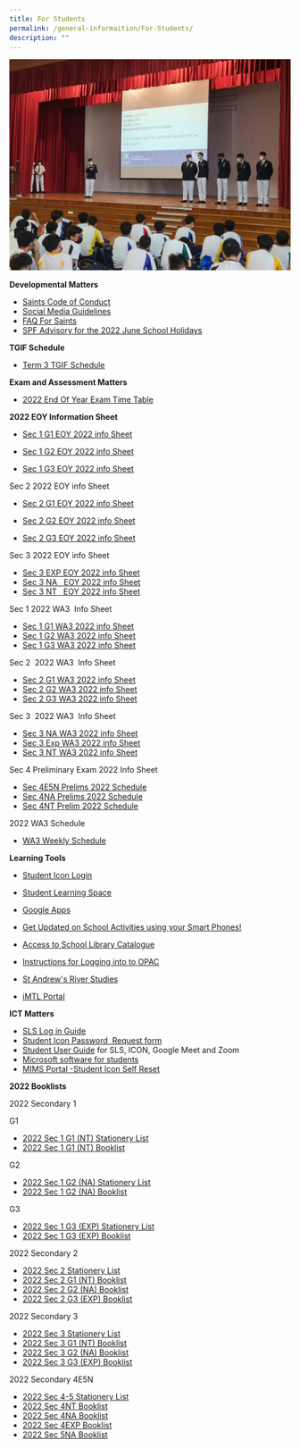 ```yaml
---
title: For Students
permalink: /general-informaition/For-Students/
description: ""
---
```

![](/images/forstudents.jpeg)

**Developmental Matters**  

*   [Saints Code of Conduct](/files/ms6ii7.pdf)
*   [Social Media Guidelines](/files/wcy2me.pdf)
*   [FAQ For Saints](https://standrewssec.moe.edu.sg/others/for-saints/faq)
*   [SPF Advisory for the 2022 June School Holidays]((/files/Joint%20SPF%20CNB%20MOE%20School%20Advisory%20-%20Jun%202022.pdf))

**TGIF Schedule**

*   [Term 3 TGIF Schedule](https://go.gov.sg/eqjqo4)

**Exam and Assessment Matters**

*  [2022 End Of Year Exam Time Table](/files/2022%20EOY%20EXAM%20TIME%20TABLE%20AMENDED%20COPY.pdf)

  

**2022 EOY Information Sheet**

*   [Sec 1 G1 EOY 2022 info Sheet](/files/Sec%201%20G1%20EOY%202022%20Info%20Sheet%201.pdf)

*  [Sec 1 G2 EOY 2022 info Sheet](/files/Sec%201%20G2%20%20EOY%202022%20Info%20Sheet%201.pdf)

*  [Sec 1 G3 EOY 2022 info Sheet]((/files/Sec%201%20G3%20EOY%202022%20Info%20Sheet%201.pdf))

  
Sec 2 2022 EOY info Sheet

*  [Sec 2 G1 EOY 2022 info Sheet]((/files/Sec%202%20G1%20EOY%202022%20Info%20Sheet%201.pdf))

*  [Sec 2 G2 EOY 2022 info Sheet]((/files/Sec%202%20G2%20EOY%202022%20Info%20Sheet%201.pdf))

*  [Sec 2 G3 EOY 2022 info Sheet]((/files/Sec%202%20G3%20EOY%202022%20Info%20Sheet%201.pdf))
  

Sec 3 2022 EOY info Sheet

*   [Sec 3 EXP EOY 2022 info Sheet](https://standrewssec.moe.edu.sg/qql/slot/u181/For%20students/EOY%202022/Sec%203%20Exp%20EOY%202022%20Info%20Sheet%201.pdf) 
*   [Sec 3 NA   EOY 2022 info Sheet](https://standrewssec.moe.edu.sg/qql/slot/u181/For%20students/EOY%202022/Sec%203NA%20EOY%202022%20Info%20Sheet%201.pdf)
*   [Sec 3 NT   EOY 2022 info Sheet](https://standrewssec.moe.edu.sg/qql/slot/u181/For%20students/EOY%202022/Sec%203NT%20EOY%202022%20Info%20Sheet%201.pdf) 

  

  

  

Sec 1 2022 WA3  Info Sheet

*   [Sec 1 G1 WA3 2022 info Sheet](https://go.gov.sg/udxovt)
*   [Sec 1 G2 WA3 2022 info Sheet](https://go.gov.sg/hhp8y5)
*   [Sec 1 G3 WA3 2022 info Sheet](https://go.gov.sg/ya3git)

  

Sec 2  2022 WA3  Info Sheet  

*   [Sec 2 G1 WA3 2022 info Sheet](https://go.gov.sg/6fww6l)
*   [Sec 2 G2 WA3 2022 info Sheet](https://go.gov.sg/jl1w8b)
*   [Sec 2 G3 WA3 2022 info Sheet](https://standrewssec.moe.edu.sg/qql/slot/u181/For%20students/2022%20WA3%20info%20sheet/Sec_2_G3_WA3_2022_Info_Sheet2.pdf)

  

Sec 3  2022 WA3  Info Sheet  

*   [Sec 3 NA WA3 2022 info Sheet](https://go.gov.sg/zx7cpi)
*   [Sec 3 Exp WA3 2022 info Sheet](https://standrewssec.moe.edu.sg/qql/slot/u181/For%20students/2022%20WA3%20info%20sheet/Sec_3_Exp_WA3_2022_Info_Sheet_2.pdf)
*   [Sec 3 NT WA3 2022 info Sheet](https://go.gov.sg/h3hnzy)

  

Sec 4 Preliminary Exam 2022 Info Sheet  

*   [Sec 4E5N Prelims 2022 Schedule](https://standrewssec.moe.edu.sg/qql/slot/u894/2022%204E5N%20PRELIMS%20TT.pdf)
*   [Sec 4NA Prelims 2022 Schedule](https://standrewssec.moe.edu.sg/qql/slot/u894/2022%204NA%20PRELIMs%20TT.pdf)
*   [Sec 4NT Prelim 2022 Schedule](https://standrewssec.moe.edu.sg/qql/slot/u894/2022%204NT%20PRELIMS%20TT.pdf)  
      
    

2022 WA3 Schedule  

*   [WA3 Weekly Schedule](https://standrewssec.moe.edu.sg/qql/slot/u894/WA3%20SCHEDULE%202022_FINAL.pdf)  
    

  
**Learning Tools**  

*   [Student Icon Login](https://workspace.google.com/dashboard) 
*   [Student Learning Space](https://vle.learning.moe.edu.sg/login)
*   [Google Apps](https://www.google.com/a/sass.sg)
*   [Get Updated on School Activities using your Smart Phones!](http://go.gov.sg/hsej44)  
    
*   [Access to School Library Catalogue](https://schoolibrary.moe.edu.sg/standrewssec/cgi-bin/spydus.exe/MSGTRN/WPAC/HOME)
*   [Instructions for Logging into to OPAC](http://go.gov.sg/ieumpu)
*   [St Andrew's River Studies](https://sites.google.com/site/standrewsriverstudies/home)
*   [iMTL Portal](https://imtl.moe.edu.sg/cos/o.x?c=/ca7_imtl/user&func=login) 

  

**ICT Matters**

*   [SLS Log in Guide](http://go.gov.sg/yyaf2u)
*   [Student Icon Password  Request form](https://forms.gle/W33ot6pZMS5b1Mdx9) 
*   [Student User Guide](http://go.gov.sg/zrxz7t) for SLS, ICON, Google Meet and Zoom
*   [Microsoft software for students](http://go.gov.sg/6i30aq)
*   [MIMS Portal -Student Icon Self Reset](https://idp.mims.moe.gov.sg/nidp/app) 

  

**2022 Booklists**

  

2022 Secondary 1

G1

*   [2022 Sec 1 G1 (NT) Stationery List](https://standrewssec.moe.edu.sg/qql/slot/u181/For%20students/booklist%202022/1%20G1%20STA.pdf)
*   [2022 Sec 1 G1 (NT) Booklist](https://standrewssec.moe.edu.sg/qql/slot/u181/For%20students/booklist%202022/1%20G1.pdf)

G2

*   [2022 Sec 1 G2 (NA) Stationery List](https://standrewssec.moe.edu.sg/qql/slot/u181/For%20students/booklist%202022/1%20G2%20STA.pdf)
*   [2022 Sec 1 G2 (NA) Booklist](https://standrewssec.moe.edu.sg/qql/slot/u181/For%20students/booklist%202022/1%20G2.pdf)

G3 

*   [2022 Sec 1 G3 (EXP) Stationery List](https://standrewssec.moe.edu.sg/qql/slot/u181/For%20students/booklist%202022/1%20G3%20STA.pdf)
*   [2022 Sec 1 G3 (EXP) Booklist](https://standrewssec.moe.edu.sg/qql/slot/u181/For%20students/booklist%202022/1%20G3.pdf)

  

2022 Secondary 2

*   [2022 Sec 2 Stationery List](https://standrewssec.moe.edu.sg/qql/slot/u181/For%20students/booklist%202022/2%20STA.pdf)
*   [2022 Sec 2 G1 (NT) Booklist](https://standrewssec.moe.edu.sg/qql/slot/u181/For%20students/booklist%202022/2%20G1.pdf)
*   [2022 Sec 2 G2 (NA) Booklist](https://standrewssec.moe.edu.sg/qql/slot/u181/For%20students/booklist%202022/2%20G2.pdf)
*   [2022 Sec 2 G3 (EXP) Booklist](https://standrewssec.moe.edu.sg/qql/slot/u181/For%20students/booklist%202022/2%20G3.pdf)

  

2022 Secondary 3

*   [2022 Sec 3 Stationery List](https://standrewssec.moe.edu.sg/qql/slot/u181/For%20students/booklist%202022/2%20STA.pdf)
*   [2022 Sec 3 G1 (NT) Booklist](https://standrewssec.moe.edu.sg/qql/slot/u181/For%20students/booklist%202022/3%20G1.pdf)
*   [2022 Sec 3 G2 (NA) Booklist](https://standrewssec.moe.edu.sg/qql/slot/u181/For%20students/booklist%202022/3%20G2.pdf)
*   [2022 Sec 3 G3 (EXP) Booklist](https://standrewssec.moe.edu.sg/qql/slot/u181/For%20students/booklist%202022/3%20G3.pdf)

  

2022 Secondary 4E5N

*   [2022 Sec 4-5 Stationery List](https://standrewssec.moe.edu.sg/qql/slot/u181/For%20students/booklist%202022/4-5%20STA.pdf)
*   [2022 Sec 4NT Booklist](https://standrewssec.moe.edu.sg/qql/slot/u181/For%20students/booklist%202022/4%20NT.pdf)
*   [2022 Sec 4NA Booklist](https://standrewssec.moe.edu.sg/qql/slot/u181/For%20students/booklist%202022/4%20NA.pdf)
*   [2022 Sec 4EXP Booklist](https://standrewssec.moe.edu.sg/qql/slot/u181/For%20students/booklist%202022/4%20EXP.pdf)
*   [2022 Sec 5NA Booklist](https://standrewssec.moe.edu.sg/qql/slot/u181/For%20students/booklist%202022/5%20NA.pdf)